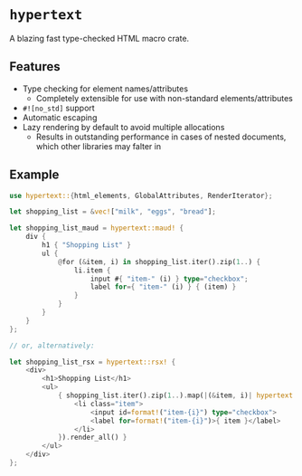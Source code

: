 # `hypertext`

A blazing fast type-checked HTML macro crate.

## Features

- Type checking for element names/attributes
  - Completely extensible for use with non-standard elements/attributes
- `#![no_std]` support
- Automatic escaping
- Lazy rendering by default to avoid multiple allocations
  - Results in outstanding performance in cases of nested documents, which other libraries may falter in

## Example

```rust
use hypertext::{html_elements, GlobalAttributes, RenderIterator};

let shopping_list = &vec!["milk", "eggs", "bread"];

let shopping_list_maud = hypertext::maud! {
    div {
        h1 { "Shopping List" }
        ul {
            @for (&item, i) in shopping_list.iter().zip(1..) {
                li.item {
                    input #{ "item-" (i) } type="checkbox";
                    label for={ "item-" (i) } { (item) }
                }
            }
        }
    }
};

// or, alternatively:

let shopping_list_rsx = hypertext::rsx! {
    <div>
        <h1>Shopping List</h1>
        <ul>
            { shopping_list.iter().zip(1..).map(|(&item, i)| hypertext::rsx! {
                <li class="item">
                    <input id=format!("item-{i}") type="checkbox">
                    <label for=format!("item-{i}")>{ item }</label>
                </li>
            }).render_all() }
        </ul>
    </div>
};
```
